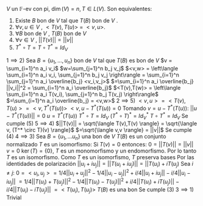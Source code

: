 $V$ un $\mathbb F$-ev con pi, $\dim(V ) = n, T ∈ L(V )$. Son equivalentes:
1. Existe $B$ bon de $V$ tal que $T(B)$ bon de $V$ .
2. $\forall v, u ∈ V$ , $<T(v), T(u)>$ = $<v, u>$.
3. $\forall B$ bon de $V$ , $T(B)$ bon de $V$
4. $\forall v ∈ V$ , $||T(v)|| = ||v||$
5. $T^* \circ T = T \circ T^* = Id_V$

$1 \implies 2$) 
	Sea $B=\{u_1,\dots,u_n\}$ bon de $V$ tal que $T(B)$ es bon de $V$
	$v = \sum_{i=1}^n a_i v_i$
	$w=\sum_{j=1}^n b_j v_j$
	$<v,w> = \left\langle \sum_{i=1}^n a_i v_i, \sum_{j=1}^n b_j v_j \right\rangle = \sum_{i=1}^n \sum_{j=1}^n a_i \overline{b_j} <v_i,v_j>$
	$=\sum_{i=1}^n a_i \overline{b_j} ||v_i||^2 = \sum_{i=1}^n a_i \overline{b_j}$
	$<T(v),T(w)> = \left\langle \sum_{i=1}^n a_i T(v_i), \sum_{j=1}^n b_j T(v_j) \right\rangle$
	$=\sum_{i=1}^n a_i \overline{b_j} = <v,w>$
$2 \implies 5$)
	$<v,u>=<T(v),T(u)> = <v,T^*(T(u))>$
	$<v,u-T^*(T(u))=0$
	Tomando $v=u-T^*(T(u))$:
	$||u-T^*(T(u))|| = 0$
	$u = T^*(T(u))$
	$T^* \circ T = Id_V$
	$(T^* \circ T)^* = Id_V^*$
	$T \circ T^* = Id_V$
	Se cumple $(5)$
$5 \implies 4)$
	$||T(v)|| = \sqrt{\langle T(v),T(v) \rangle} = \sqrt{\langle v, (T^* \circ T)(v) \rangle}$
	$=\sqrt{\langle v,v \rangle} = ||v||$
	Se cumple (4)
$4 \implies 3$)
	Sea $B=\{u_1,\dots u_n\}$ una bon de $V$
	$T(B)$ es un conjunto normalizado
	$T$ es un isomorfismo:
	Si $T(v) = 0$ entonces: 
	$0=||T(v)||=||v||$
	$v=0$
	$\ker(T) = \{0\}$, $T$ es un monomorfismo y un endomorfismo. Por lo tanto $T$ es un isomorfismo.
	Como $T$ es un isomorfismo, $T$ preserva bases
	Por las identidades de polarización
	$||u_i+i u_j|| = ||T(u_i+iu_j)|| = ||T(u_i)+iT(u_j)$
	Sea $i\neq j$:
	$0 = <u_i,u_j> = 1/4 ||u_i+u_j||^2 - 1/4 ||u_i-u_j||^2 + i/4 ||u_i+iu_j|| - i/4 ||u_i-iu_j||$
	$=1/4 ||T(u_i)+T(u_j)||^2 - 1/4 ||T(u_i)-T(u_j)||^2 + i/4 ||T(u_i)+iT(u_j)|| - i/4 ||T(u_i)-iT(u_j)||$
	$=<T(u_i),T(u_j)>$
	$T(B)$ es una bon
	Se cumple $(3)$
$3 \implies 1$)
	Trivial
 